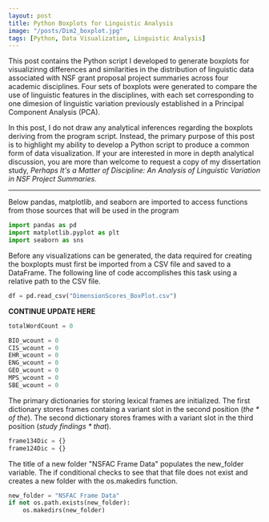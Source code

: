 ```yaml
---
layout: post
title: Python Boxplots for Linguistic Analysis
image: "/posts/Dim2_boxplot.jpg"
tags: [Python, Data Visualization, Linguistic Analysis]
---
```


This post contains the Python script I developed to generate boxplots for visualizinng differences and similarities in the distribution of linguistic data associated with NSF grant proposal project summaries across four academic disciplines. Four sets of boxplots were generated to compare the use of linguistic features in the disciplines, with each set corresponding to one dimesion of linguistic variation previously established in a Principal Component Analysis (PCA). 

In this post, I do not draw any analytical inferences regarding the boxplots deriving from the program script. Instead, the primary purpose of this post is to highlight my ability to develop a Python script to produce a common form of data visualization. If your are interested in more in depth analytical discussion, you are more than welcome to request a copy of my dissertation study, *Perhaps It's a Matter of Discipline: An Analysis of Linguistic Variation in NSF Project Summaries*.   

---

Below pandas, matplotlib, and seaborn are imported to access functions from those sources that will be used in the program

```python
import pandas as pd
import matplotlib.pyplot as plt
import seaborn as sns
```
Before any visualizations can be generated, the data required for creating the boxplopts must first be imported from a CSV file and saved to a DataFrame. The following line of code accomplishes this task using a relative path to the CSV file. 

```python
df = pd.read_csv("DimensionScores_BoxPlot.csv")
```
**CONTINUE UPDATE HERE**  

```python
totalWordCount = 0

BIO_wcount = 0
CIS_wcount = 0
EHR_wcount = 0
ENG_wcount = 0
GEO_wcount = 0
MPS_wcount = 0
SBE_wcount = 0
```
The primary dictionaries for storing lexical frames are initialized. The first dictionary stores frames containg a variant slot in the second position (*the * of the*). The second dictionary stores frames with a variant slot in the third position (*study findings * that*).

```python
frame134Dic = {}
frame124Dic = {}
```
The title of a new folder "NSFAC Frame Data" populates the new_folder variable. The if conditional checks to see that that file does not exist and creates a new folder with the os.makedirs function.

```python
new_folder = "NSFAC Frame Data"
if not os.path.exists(new_folder):
    os.makedirs(new_folder)
```
